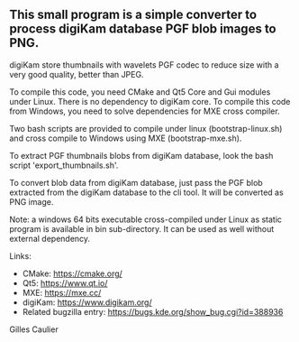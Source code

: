 This small program is a simple converter to process digiKam database PGF blob images to PNG.
--------------------------------------------------------------------------------------------

digiKam store thumbnails with wavelets PGF codec to reduce size with a very good quality, better than JPEG.

To compile this code, you need CMake and Qt5 Core and Gui modules under Linux. There is no dependency to digiKam core.
To compile this code from Windows, you need to solve dependencies for MXE cross compiler.

Two bash scripts are provided to compile under linux (bootstrap-linux.sh) and cross compile to Windows using MXE (bootstrap-mxe.sh).

To extract PGF thumbnails blobs from digiKam database, look the bash script 'export_thumbnails.sh'.

To convert blob data from digiKam database, just pass the PGF blob extracted from the digiKam database to the cli tool.
It will be converted as PNG image.

Note: a windows 64 bits executable cross-compiled under Linux as static program is available in bin sub-directory.
      It can be used as well without external dependency.

Links:

- CMake:                  https://cmake.org/
- Qt5:                    https://www.qt.io/
- MXE:                    https://mxe.cc/
- digiKam:                https://www.digikam.org/
- Related bugzilla entry: https://bugs.kde.org/show_bug.cgi?id=388936

Gilles Caulier
